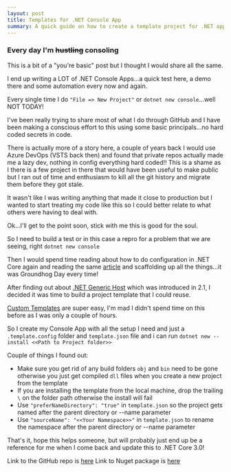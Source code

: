 ```yaml
---
layout: post
title: Templates for .NET Console App
summary: A quick guide on how to create a template project for .NET applications, focusing on .NET Console App and Generic Host service
---
```


### Every day I'm ~~hustling~~ consoling

This is a bit of a "you're basic" post but I thought I would share all the same.

I end up writing a LOT of .NET Console Apps...a quick test here, a demo there and some automation every now and again.

Every single time I do `"File => New Project"` or `dotnet new console`...well NOT TODAY!

I've been really trying to share most of what I do through GitHub and I have been making a conscious effort to this using some basic principals...no hard coded secrets in code.

There is actually more of a story here, a couple of years back I would use Azure DevOps (VSTS back then) and found that private repos actually made me a lazy dev, nothing in config everything hard coded!! This is a shame as I there is a few project in there that would have been useful to make public but I ran out of time and enthusiasm to kill all the git history and migrate them before they got stale.

It wasn't like I was writing anything that made it close to production but I wanted to start treating my code like this so I could better relate to what others were having to deal with.

Ok...I'll get to the point soon, stick with me this is good for the soul.

So I need to build a test or in this case a repro for a problem that we are seeing, right `dotnet new console`

Then I would spend time reading about how to do configuration in .NET Core again and reading the same [article](https://docs.microsoft.com/en-us/aspnet/core/fundamentals/configuration/?view=aspnetcore-2.2) and scaffolding up all the things...it was Groundhog Day every time!

After finding out about [.NET Generic Host](https://docs.microsoft.com/en-us/aspnet/core/fundamentals/host/generic-host?view=aspnetcore-2.2) which was introduced in 2.1, I decided it was time to build a project template that I could reuse.

[Custom Templates](https://docs.microsoft.com/en-us/dotnet/core/tutorials/create-custom-template) are super easy, I'm mad I didn't spend time on this before as I was only a couple of hours.

So I create my Console App with all the setup I need and just a `.template.config` folder and `template.json` file and i can run `dotnet new --install <<Path to Project folder>>`

Couple of things I found out:
* Make sure you get rid of any build folders `obj` and `bin` need to be gone otherwise you just get compiled `dll` files when you create a new project from the template
* If you are installing the template from the local machine, drop the trailing `\` on the folder path otherwise the install will fail
* Use `"preferNameDirectory": "true"` in `template.json` so the project gets named after the parent directory or --name parameter
* Use `"sourceName": "<<Your Namespace>>"` in `template.json` to rename the namespace after the parent directory or --name parameter

That's it, hope this helps someone, but will probably just end up be a reference for me when I come back and update this to .NET Core 3.0!

Link to the GitHub repo is [here](https://github.com/msimpsonnz/dotnet-templates)
Link to Nuget package is [here](https://www.nuget.org/packages/MSimpson.ConsoleTemplate.CSharp/1.0.0)